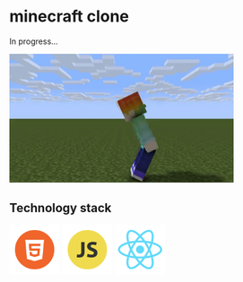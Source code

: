 # minecraft clone

In progress...

<img src="src/images/minecraft.gif" alt="avocado" width="400px"/>

## Technology stack
<p><img src="src/images/HTML.png" alt="HTML" width="90rem"/>
<img src="src/images/JS.png" alt="JS" width="90rem"/>
<img src="src/images/react.png" alt="react" width="90rem"/>
</p>
<!-- 
## Result

[Сlick me](https://annapushka.github.io/minecraft)<br>
<p><img src="src/img/result1.jpg" alt="result" width="250px"/>
<img src="src/img/result2.jpg" alt="result" width="250px"/>
<img src="src/img/result3.jpg" alt="result" width="250px"/></p> -->
